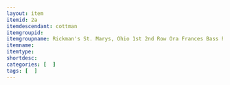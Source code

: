 ```yaml
---
layout: item
itemid: 2a
itemdescendant: cottman
itemgroupid: 
itemgroupname: Rickman's St. Marys, Ohio 1st 2nd Row Ora Frances Bass Rickman Daughter of W.C. Bass Long, Ohio
itemname: 
itemtype: 
shortdesc: 
categories: [  ]
tags: [  ]
---
```







